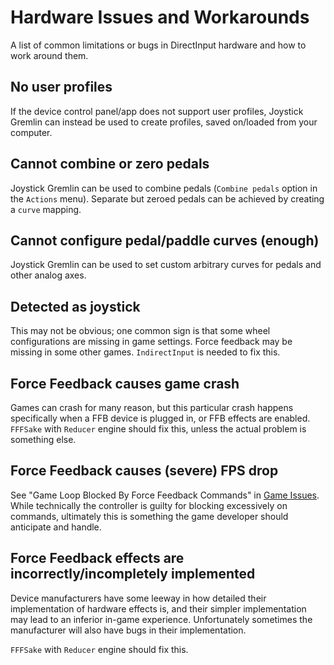 # Hardware Issues and Workarounds

A list of common limitations or bugs in DirectInput hardware and how to work around them.

## No user profiles

If the device control panel/app does not support user profiles, Joystick Gremlin can
instead be used to create profiles, saved on/loaded from your computer.

## Cannot combine or zero pedals

Joystick Gremlin can be used to combine pedals (`Combine pedals` option in the
`Actions` menu). Separate but zeroed pedals can be achieved by creating a
`curve` mapping.

## Cannot configure pedal/paddle curves (enough)

Joystick Gremlin can be used to set custom arbitrary curves for pedals and other
analog axes.

## Detected as joystick

This may not be obvious; one common sign is that some wheel configurations are
missing in game settings. Force feedback may be missing in some other games.
`IndirectInput` is needed to fix this.

## Force Feedback causes game crash

Games can crash for many reason, but this particular crash happens specifically
when a FFB device is plugged in, or FFB effects are enabled.
`FFFSake` with `Reducer` engine should fix this, unless the actual problem is
something else.

## Force Feedback causes (severe) FPS drop

See "Game Loop Blocked By Force Feedback Commands" in
[Game Issues](../game_guides/issues.md). While technically the controller is
guilty for blocking excessively on commands, ultimately this is something the
game developer should anticipate and handle.

## Force Feedback effects are incorrectly/incompletely implemented

Device manufacturers have some leeway in how detailed their implementation of
hardware effects is, and their simpler implementation may lead to an inferior
in-game experience. Unfortunately sometimes the manufacturer will also have bugs
in their implementation.

`FFFSake` with `Reducer` engine should fix this.
